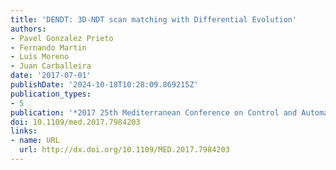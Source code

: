 ```yaml
---
title: 'DENDT: 3D-NDT scan matching with Differential Evolution'
authors:
- Pavel Gonzalez Prieto
- Fernando Martin
- Luis Moreno
- Juan Carballeira
date: '2017-07-01'
publishDate: '2024-10-18T10:28:09.869215Z'
publication_types:
- 5
publication: '*2017 25th Mediterranean Conference on Control and Automation (MED)*'
doi: 10.1109/med.2017.7984203
links:
- name: URL
  url: http://dx.doi.org/10.1109/MED.2017.7984203
---
```

